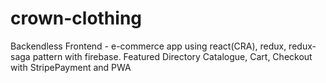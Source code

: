 # crown-clothing

Backendless Frontend - e-commerce app using react(CRA), redux, redux-saga pattern with firebase.
Featured Directory Catalogue, Cart, Checkout with StripePayment and PWA 
